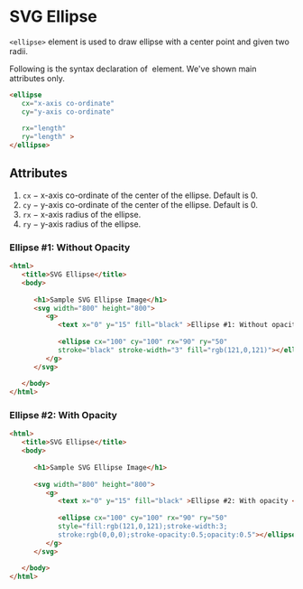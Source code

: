 # SVG Ellipse

`<ellipse>` element is used to draw ellipse with a center point and given two radii.

Following is the syntax declaration of **<ellipse>** element. We've shown main attributes only.

```html
<ellipse
   cx="x-axis co-ordinate"
   cy="y-axis co-ordinate"
   
   rx="length" 
   ry="length" >    
</ellipse>
```

## Attributes

1. `cx` − x-axis co-ordinate of the center of the ellipse. Default is 0.
2. `cy` − y-axis co-ordinate of the center of the ellipse. Default is 0.
3. `rx` − x-axis radius of the ellipse.
4. `ry` − y-axis radius of the ellipse.

### Ellipse #1: Without Opacity

```html
<html>
   <title>SVG Ellipse</title>
   <body>
   
      <h1>Sample SVG Ellipse Image</h1>
      <svg width="800" height="800">
         <g>
            <text x="0" y="15" fill="black" >Ellipse #1: Without opacity.</text>
            
            <ellipse cx="100" cy="100" rx="90" ry="50" 
            stroke="black" stroke-width="3" fill="rgb(121,0,121)"></ellipse>
         </g> 
      </svg>
   
   </body>
</html>
```

### Ellipse #2: With Opacity

```html
<html>
   <title>SVG Ellipse</title>
   <body>
      
      <h1>Sample SVG Ellipse Image</h1>
      
      <svg width="800" height="800">
         <g>
            <text x="0" y="15" fill="black" >Ellipse #2: With opacity </text>
            
            <ellipse cx="100" cy="100" rx="90" ry="50" 
            style="fill:rgb(121,0,121);stroke-width:3;
            stroke:rgb(0,0,0);stroke-opacity:0.5;opacity:0.5"></ellipse> 
         </g>
      </svg>
   
   </body>
</html>
```